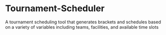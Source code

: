 # Tournament-Scheduler
A tournament scheduling tool that generates brackets and schedules based on a variety of variables including teams, facilities, and available time slots
